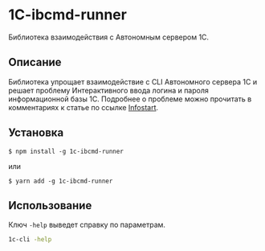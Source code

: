 # 1C-ibcmd-runner
Библиотека взаимодействия с Автономным сервером 1С.

<a id="markdown-описание" name="описание"></a>
## Описание

Библиотека упрощает взаимодействие с CLI Автономного сервера 1С и решает проблему Интерактивного ввода логина и пароля информационной базы 1С. Подробнее о проблеме можно прочитать в комментариях к статье по ссылке [Infostart](https://infostart.ru/1c/articles/1168516/).

<a id="markdown-установка" name="установка"></a>
## Установка

```
$ npm install -g 1c-ibcmd-runner
```
или

```
$ yarn add -g 1c-ibcmd-runner
```

<a id="markdown-использование" name="использование"></a>

## Использование

Ключ `-help` выведет справку по параметрам.

```cmd
1c-cli -help
```